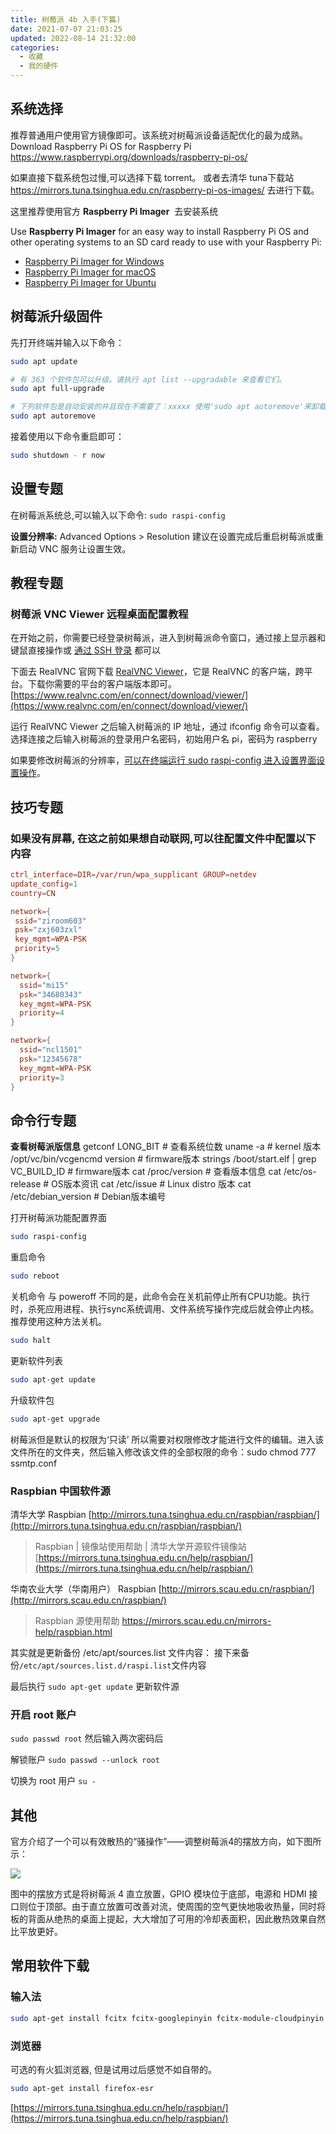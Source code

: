 ```yaml
---
title: 树莓派 4b 入手(下篇)
date: 2021-07-07 21:03:25
updated: 2022-08-14 21:32:00
categories:
  - 收藏
  - 我的硬件
---
```


## 系统选择

推荐普通用户使用官方镜像即可。该系统对树莓派设备适配优化的最为成熟。
Download Raspberry Pi OS for Raspberry Pi
<https://www.raspberrypi.org/downloads/raspberry-pi-os/>

如果直接下载系统包过慢,可以选择下载 torrent。
或者去清华 tuna下载站
<https://mirrors.tuna.tsinghua.edu.cn/raspberry-pi-os-images/> 去进行下载。

这里推荐使用官方 **Raspberry Pi Imager**  去安装系统

Use **Raspberry Pi Imager** for an easy way to install Raspberry Pi OS and other operating systems to an SD card ready to use with your Raspberry Pi:

* [Raspberry Pi Imager for Windows](https://downloads.raspberrypi.org/imager/imager_1.4.exe)
* [Raspberry Pi Imager for macOS](https://downloads.raspberrypi.org/imager/imager_1.4.dmg)
* [Raspberry Pi Imager for Ubuntu](https://downloads.raspberrypi.org/imager/imager_1.4_amd64.deb)

## 树莓派升级固件

先打开终端并输入以下命令：

```sh
sudo apt update

# 有 363 个软件包可以升级。请执行 apt list --upgradable 来查看它们。
sudo apt full-upgrade

# 下列软件包是自动安装的并且现在不需要了：xxxxx 使用'sudo apt autoremove'来卸载它(它们)。
sudo apt autoremove
```

接着使用以下命令重启即可：

```sh
sudo shutdown - r now
```

## 设置专题

在树莓派系统总,可以输入以下命令:
`sudo raspi-config`

**设置分辨率:**
Advanced Options > Resolution
建议在设置完成后重启树莓派或重新启动 VNC 服务让设置生效。

## 教程专题

### 树莓派 VNC Viewer 远程桌面配置教程

在开始之前，你需要已经登录树莓派，进入到树莓派命令窗口，通过接上显示器和键鼠直接操作或 [通过 SSH 登录](http://shumeipai.nxez.com/2013/09/07/using-putty-to-log-in-to-the-raspberry-pie.html) 都可以

下面去 RealVNC 官网下载 [RealVNC Viewer](https://www.realvnc.com/en/connect/download/viewer/)，它是 RealVNC 的客户端，跨平台。下载你需要的平台的客户端版本即可。
[https://www.realvnc.com/en/connect/download/viewer/](https://www.realvnc.com/en/connect/download/viewer/)

运行 RealVNC Viewer 之后输入树莓派的 IP 地址，通过 ifconfig 命令可以查看。选择连接之后输入树莓派的登录用户名密码，初始用户名 pi，密码为 raspberry

如果要修改树莓派的分辨率，[可以在终端运行 sudo raspi-config 进入设置界面设置操作](http://shumeipai.nxez.com/2019/07/08/set-the-resolution-of-the-raspberry-pi-vnc.html)。

## 技巧专题

### 如果没有屏幕, 在这之前如果想自动联网,可以往配置文件中配置以下内容

```conf
ctrl_interface=DIR=/var/run/wpa_supplicant GROUP=netdev
update_config=1
country=CN

network={
 ssid="ziroom603"
 psk="zxj603zxl"
 key_mgmt=WPA-PSK
 priority=5
}

network={
  ssid="mi15"
  psk="34680343"
  key_mgmt=WPA-PSK
  priority=4
}

network={
  ssid="ncl1501"
  psk="12345678"
  key_mgmt=WPA-PSK
  priority=3
}
```

## 命令行专题

**查看树莓派版信息**
getconf LONG_BIT        # 查看系统位数
uname -a            # kernel 版本
/opt/vc/bin/vcgencmd  version   # firmware版本
strings /boot/start.elf  |  grep VC_BUILD_ID    # firmware版本
cat /proc/version       # 查看版本信息
cat /etc/os-release     # OS版本资讯
cat /etc/issue          # Linux distro 版本
cat /etc/debian_version     # Debian版本编号

打开树莓派功能配置界面

```sh
sudo raspi-config
```

重启命令

```sh
sudo reboot
```

关机命令
与 poweroff 不同的是，此命令会在关机前停止所有CPU功能。执行时，杀死应用进程、执行sync系统调用、文件系统写操作完成后就会停止内核。推荐使用这种方法关机。

```sh
sudo halt
```

更新软件列表

```sh
sudo apt-get update
```

升级软件包

```sh
sudo apt-get upgrade
```

树莓派但是默认的权限为‘只读’
所以需要对权限修改才能进行文件的编辑。进入该文件所在的文件夹，然后输入修改该文件的全部权限的命令：sudo chmod 777 ssmtp.conf

### Raspbian 中国软件源

清华大学
Raspbian [http://mirrors.tuna.tsinghua.edu.cn/raspbian/raspbian/](http://mirrors.tuna.tsinghua.edu.cn/raspbian/raspbian/)

> Raspbian | 镜像站使用帮助 | 清华大学开源软件镜像站
[https://mirrors.tuna.tsinghua.edu.cn/help/raspbian/](https://mirrors.tuna.tsinghua.edu.cn/help/raspbian/)

华南农业大学（华南用户）
Raspbian [http://mirrors.scau.edu.cn/raspbian/](http://mirrors.scau.edu.cn/raspbian/)

> Raspbian 源使用帮助 <https://mirrors.scau.edu.cn/mirrors-help/raspbian.html>

其实就是更新备份 /etc/apt/sources.list 文件内容：
接下来备份` /etc/apt/sources.list.d/raspi.list `文件内容

最后执行 `sudo apt-get update` 更新软件源

### 开启 root 账户

`sudo passwd root`
然后输入两次密码后

解锁账户
`sudo passwd --unlock root`

切换为 root 用户 `su -`

## 其他

官方介绍了一个可以有效散热的“骚操作”——调整树莓派4的摆放方向，如下图所示：

![](/images/收藏-我的硬件/树莓派/%E6%95%A3%E7%83%AD.png)

图中的摆放方式是将树莓派 4 直立放置，GPIO 模块位于底部，电源和 HDMI 接口则位于顶部。由于直立放置可改善对流，使周围的空气更快地吸收热量，同时将板的背面从绝热的桌面上提起，大大增加了可用的冷却表面积，因此散热效果自然比平放更好。

## 常用软件下载

### 输入法

```sh
sudo apt-get install fcitx fcitx-googlepinyin fcitx-module-cloudpinyin fcitx-sunpinyin
```

### 浏览器

可选的有火狐浏览器, 但是试用过后感觉不如自带的。

```sh
sudo apt-get install firefox-esr
```

[https://mirrors.tuna.tsinghua.edu.cn/help/raspbian/](https://mirrors.tuna.tsinghua.edu.cn/help/raspbian/)
